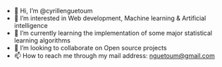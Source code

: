 - 👋 Hi, I’m @cyrillenguetoum
- 👀 I’m interested in Web development, Machine learning & Artificial intelligence
- 🌱 I’m currently learning the implementation of some major statistical learning algorithms
- 💞️ I’m looking to collaborate on Open source projects 
- 📫 How to reach me through my mail address: nguetoum@gmail.com

<!---
cyrillenguetoum/cyrillenguetoum is a ✨ special ✨ repository because its `README.md` (this file) appears on your GitHub profile.
You can click the Preview link to take a look at your changes.
--->
